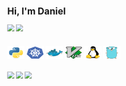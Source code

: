 ## Hi, I'm Daniel

<img height="180em" src="https://github-readme-stats-eight-theta.vercel.app/api?username=danielfnfaria&show_icons=true&include_all_commits=true&count_private=true"/>  <img height="180em" src="https://github-readme-stats-eight-theta.vercel.app/api/top-langs/?username=danielfnfaria&layout=compact&langs_count=8"/>

<div style="display: inline_block"><br>
  <img align="center" alt="danielfnfaria" height="30" width="40" src="https://github.com/devicons/devicon/blob/master/icons/python/python-original.svg">
  <img align="center" alt="danielfnfaria" height="30" width="40" src="https://raw.githubusercontent.com/devicons/devicon/master/icons/kubernetes/kubernetes-plain.svg">
  <img align="center" alt="danielfnfaria" height="30" width="40" src="https://raw.githubusercontent.com/devicons/devicon/master/icons/docker/docker-original.svg">
  <img align="center" alt="danielfnfaria" height="30" width="40" src="https://raw.githubusercontent.com/devicons/devicon/master/icons/vim/vim-original.svg">
  <img align="center" alt="danielfnfaria" height="30" width="40" src="https://raw.githubusercontent.com/devicons/devicon/master/icons/linux/linux-original.svg">
  <img align="center" alt="danielfnfaria" height="30" width="40" src="https://raw.githubusercontent.com/devicons/devicon/master/icons/go/go-original.svg">
</div>

##

<div>
  <a href = "mailto: danielfnfaria@gmail.com"><img src="https://img.shields.io/badge/-Gmail-%23EA4335?style=for-the-badge&logo=gmail&logoColor=white" target="_blank"></a>
  <a href="https://www.linkedin.com/in/daniel-fernandes-de-faria-ba158478" target="_blank"><img src="https://img.shields.io/badge/-LinkedIn-%230077B5?style=for-the-badge&logo=linkedin&logoColor=white" target="_blank"></a>
  <a href="https://instagram.com/danielfnfaria" target="_blank"><img src="https://img.shields.io/badge/-Instagram-%23E4405F?style=for-the-badge&logo=instagram&logoColor=white" target="_blank"></a>
</div>
